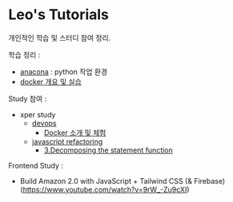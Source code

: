 # Leo's Tutorials

개인적인 학습 및 스터디 참여 정리.

학습 정리 : 
- [anacona](./conda.md) : python 작업 환경
- [docker 개요 및 실습](https://github.com/doojin88/docker)

Study 참여 : 
- xper study
  - [devops](https://github.com/xperstudy/devops)
    - [Docker 소개 및 체험](https://github.com/doojin88/docker/blob/master/docs/docker.md)
  - [javascript refactoring](https://github.com/KisukPark/js-refactoring-2019)
    - [3.Decomposing the statement function](https://github.com/KisukPark/js-refactoring-2019/blob/master/HandsOnLab/3-Decomposing/readme.md)


Frontend Study : 
- Build Amazon 2.0 with JavaScript + Tailwind CSS (& Firebase)(https://www.youtube.com/watch?v=9rW_-Zu9cXI)
